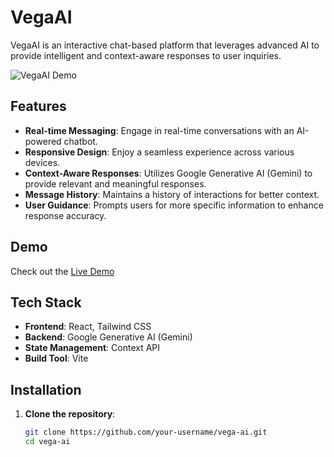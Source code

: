 # VegaAI

VegaAI is an interactive chat-based platform that leverages advanced AI to provide intelligent and context-aware responses to user inquiries.

![VegaAI Demo](demo.gif)

## Features

- **Real-time Messaging**: Engage in real-time conversations with an AI-powered chatbot.
- **Responsive Design**: Enjoy a seamless experience across various devices.
- **Context-Aware Responses**: Utilizes Google Generative AI (Gemini) to provide relevant and meaningful responses.
- **Message History**: Maintains a history of interactions for better context.
- **User Guidance**: Prompts users for more specific information to enhance response accuracy.

## Demo

Check out the [Live Demo](https://vega-ai-iota.vercel.app/)

## Tech Stack

- **Frontend**: React, Tailwind CSS
- **Backend**: Google Generative AI (Gemini)
- **State Management**: Context API
- **Build Tool**: Vite

## Installation

1. **Clone the repository**:
   ```bash
   git clone https://github.com/your-username/vega-ai.git
   cd vega-ai

